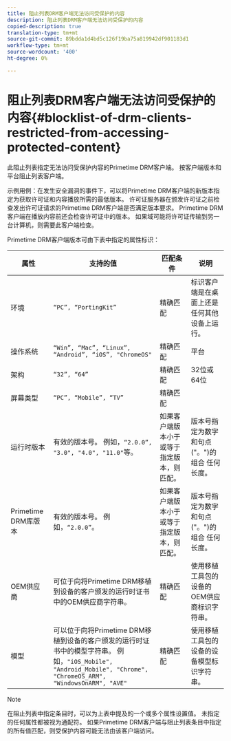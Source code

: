 ```yaml
---
title: 阻止列表DRM客户端无法访问受保护的内容
description: 阻止列表DRM客户端无法访问受保护的内容
copied-description: true
translation-type: tm+mt
source-git-commit: 89bdda1d4bd5c126f19ba75a819942df901183d1
workflow-type: tm+mt
source-wordcount: '400'
ht-degree: 0%

---
```



# 阻止列表DRM客户端无法访问受保护的内容{#blocklist-of-drm-clients-restricted-from-accessing-protected-content}

此阻止列表指定无法访问受保护内容的Primetime DRM客户端。 按客户端版本和平台阻止列表客户端。

示例用例：在发生安全漏洞的事件下，可以将Primetime DRM客户端的新版本指定为获取许可证和内容播放所需的最低版本。 许可证服务器在颁发许可证之前检查发出许可证请求的Primetime DRM客户端是否满足版本要求。 Primetime DRM客户端在播放内容前还会检查许可证中的版本。 如果域可能将许可证传输到另一台计算机，则需要此客户端检查。

Primetime DRM客户端版本可由下表中指定的属性标识：

| **属性** | **支持的值** | **匹配条件** | **说明** |
|---|---|---|---|
| 环境 | `“PC”, “PortingKit”` | 精确匹配 | 标识客户端是在桌面上还是任何其他设备上运行。 |
| 操作系统 | `“Win”, “Mac”, “Linux”, “Android”, “iOS”, "ChromeOS"` | 精确匹配 | 平台 |
| 架构 | `“32”, “64”` | 精确匹配 | 32位或64位 |
| 屏幕类型 | `“PC”, “Mobile”, “TV”` | 精确匹配 |  |
| 运行时版本 | 有效的版本号。 例如，`“2.0.0”, "3.0", "4.0", "11.0"`等。 | 如果客户端版本小于或等于指定版本，则匹配。 | 版本号指定为数字和句点(&quot;。&quot;)的组合 任何长度。 |
| Primetime DRM库版本 | 有效的版本号。 例如，`“2.0.0”`。 | 如果客户端版本小于或等于指定版本，则匹配。 | 版本号指定为数字和句点(&quot;。&quot;)的组合 任何长度。 |
| OEM供应商 | 可位于向将Primetime DRM移植到设备的客户颁发的运行时证书中的OEM供应商字符串。 | 精确匹配 | 使用移植工具包的设备的OEM供应商标识字符串。 |
| 模型 | 可以位于向将Primetime DRM移植到设备的客户颁发的运行时证书中的模型字符串。 例如，`"iOS_Mobile", "Android_Mobile", "Chrome", "ChromeOS_ARM", "WindowsOnARM", "AVE"` | 精确匹配 | 使用移植工具包的设备的设备模型标识字符串。 |

>[!NOTE]
>
>在阻止列表中指定条目时，可以为上表中提及的一个或多个属性设置值。 未指定的任何属性都被视为通配符。 如果Primetime DRM客户端与阻止列表条目中指定的所有值匹配，则受保护内容可能无法由该客户端访问。

